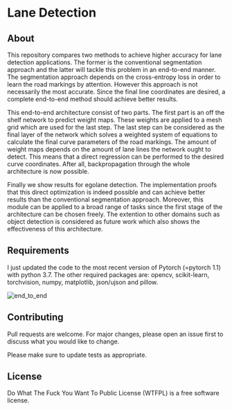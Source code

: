 # Lane Detection

## About

This repository compares two methods to achieve higher accuracy for lane detection applications. The former is the conventional segmentation approach and the latter will tackle this problem in an end-to-end manner. The segmentation approach depends on the cross-entropy loss in order to learn the road markings by attention. However this approach is not necessarily the most accurate. Since the final line coordinates are desired, a complete end-to-end method should achieve better results.

This end-to-end architecture consist of two parts. The first part is an off the shelf network to predict weight maps. These weights are applied to a mesh grid which are used for the last step. The last step can be considered as the final layer of the network which solves a weighted system of equations to calculate the final curve parameters of the road markings. The amount of weight maps depends on the amount of lane lines the network ought to detect. This means that a direct regression can be performed to the desired curve coordinates. After all, backpropagation through the whole architecture is now possible.

Finally we show results for egolane detection. The implementation proofs that this direct optimization is indeed possible and can achieve better results than the conventional segmentation approach. Moreover, this module can be applied to a broad range of tasks since the first stage of the architecture can be chosen freely. The extention to other domains such as object detection is considered as future work which also shows the effectiveness of this architecture.

## Requirements

I just updated the code to the most recent version of Pytorch (=pytorch 1.1) with python 3.7.
The other required packages are: opencv, scikit-learn, torchvision, numpy, matplotlib, json/ujson and pillow.

![end_to_end](https://user-images.githubusercontent.com/9694230/51836593-12459400-2301-11e9-9d1b-37cbe936f8cc.gif)

## Contributing
Pull requests are welcome. For major changes, please open an issue first to discuss what you would like to change.

Please make sure to update tests as appropriate.

## License
Do What The Fuck You Want To Public License (WTFPL) is a free software license.
